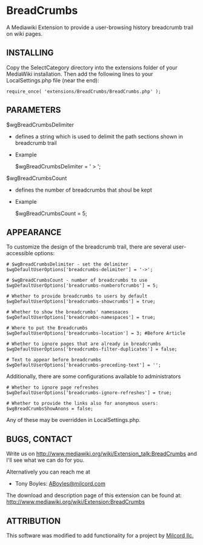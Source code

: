 BreadCrumbs
===========

A Mediawiki Extension to provide a user-browsing history breadcrumb 
trail on wiki pages.


INSTALLING
--------------------------------------------------------------------------

Copy the SelectCategory directory into the extensions folder of your
MediaWiki installation. Then add the following lines to your
LocalSettings.php file (near the end):

    require_once( 'extensions/BreadCrumbs/BreadCrumbs.php' );


PARAMETERS
--------------------------------------------------------------------------

$wgBreadCrumbsDelimiter
 - defines a string which is used to delimit the path sections shown in
  breadcrumb trail
 - Example

    $wgBreadCrumbsDelimiter = ' &gt; ';

$wgBreadCrumbsCount
 - defines the number of breadcrumbs that shoul be kept
 - Example

    $wgBreadCrumbsCount = 5;


APPEARANCE
--------------------------------------------------------------------------

To customize the design of the breadcrumb trail, there are several user-
accessible options:

    # $wgBreadCrumbsDelimiter - set the delimiter
    $wgDefaultUserOptions['breadcrumbs-delimiter'] = '->';

    # $wgBreadCrumbsCount - number of breadcrumbs to use
    $wgDefaultUserOptions['breadcrumbs-numberofcrumbs'] = 5;

    # Whether to provide breadcrumbs to users by default
    $wgDefaultUserOptions['breadcrumbs-showcrumbs'] = true;

    # Whether to show the breadcrumbs' namesoaces
    $wgDefaultUserOptions['breadcrumbs-namespaces'] = true;

    # Where to put the Breadcrumbs
    $wgDefaultUserOptions['breadcrumbs-location'] = 3; #Before Article

    # Whether to ignore pages that are already in breadcrumbs
    $wgDefaultUserOptions['breadcrumbs-filter-duplicates'] = false;

    # Text to appear before breadcrumbs
    $wgDefaultUserOptions['breadcrumbs-preceding-text'] = '';

Additionally, there are some configurations available to administrators

    # Whether to ignore page refreshes
    $wgDefaultUserOptions['breadcrumbs-ignore-refreshes'] = true;

    # Whether to provide the links also for anonymous users:
    $wgBreadCrumbsShowAnons = false;

Any of these may be overridden in LocalSettings.php.


BUGS, CONTACT
--------------------------------------------------------------------------

Write us on http://www.mediawiki.org/wiki/Extension_talk:BreadCrumbs and
I'll see what we can do for you.

Alternatively you can reach me at
- Tony Boyles: <ABoyles@milcord.com>

The download and description page of this extension can be found at:
http://www.mediawiki.org/wiki/Extension:BreadCrumbs


ATTRIBUTION
--------------------------------------------------------------------------

This software was modified to add functionality for a project by
[Milcord llc.](http://milcord.com)